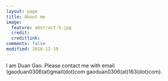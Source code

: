 ```yaml
---
layout: page
title: About me
image:
  feature: abstract-5.jpg
  credit: 
  creditlink: 
comments: false
modified: 2016-12-19
---
```


I am Duan Gao. Please contact me with email (gaoduan0306(at)gmail(dot)com gaoduan0306(at)163(dot)com).

